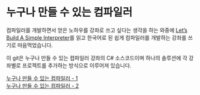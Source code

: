 # 누구나 만들 수 있는 컴파일러

컴파일러를 개발하면서 얻은 노하우를 강좌로 쓰고 싶다는 생각을 하는 와중에 [Let’s Build A Simple Interpreter](https://ruslanspivak.com/lsbasi-part1/)를 읽고 한국어로 된 쉽게 컴파일러를 개발하는 강좌를 쓰기로 마음먹었습니다. 

이 git은 누구나 만들 수 있는 컴파일러 강좌의 C# 소스코드이며 하나의 솔루션에 각 강좌별로 프로젝트를 추가하는 방식으로 이루어져 있습니다.

[누구나 만들 수 있는 컴파일러 - 1](https://hybridcompiler.blogspot.com/2019/03/blog-post.html)  
[누구나 만들 수 있는 컴파일러 - 2](https://hybridcompiler.blogspot.com/2019/03/2.html)
